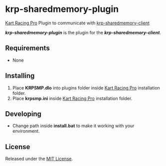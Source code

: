# krp-sharedmemory-plugin

[Kart Racing Pro](https://www.kartracing-pro.com/) Plugin to communicate with [krp-sharedmemory-client](https://github.com/FynniX/krp-sharedmemory-client)

***krp-sharedmemory-plugin*** is the plugin for the ***krp-sharedmemory-client***.

## Requirements

- None

## Installing

1. Place **KRPSMP.dlo** into plugins folder inside [Kart Racing Pro](https://www.kartracing-pro.com/) installation folder.
2. Place **krpsmp.ini** inside [Kart Racing Pro](https://www.kartracing-pro.com/) installation folder.

## Developing

- Change path inside **install.bat** to make it working with your environment.

## License

Released under the [MIT License](https://github.com/FynniX/krp-sharedmemory-plugin/blob/main/LICENSE).